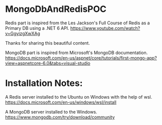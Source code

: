 # MongoDbAndRedisPOC

Redis part is inspired from the Les Jackson's Full Course of Redis as a Primary DB using a .NET 6 API.
https://www.youtube.com/watch?v=GgyizgXwXAg

Thanks for sharing this beautiful content.

MongoDB part is inspired from Microsoft's MongoDB documentation.
https://docs.microsoft.com/en-us/aspnet/core/tutorials/first-mongo-app?view=aspnetcore-6.0&tabs=visual-studio


# Installation Notes:

A Redis server installed to the Ubuntu on Windows with the help of wsl.
https://docs.microsoft.com/en-us/windows/wsl/install

A MongoDB server installed to the Windows.
https://www.mongodb.com/try/download/community
